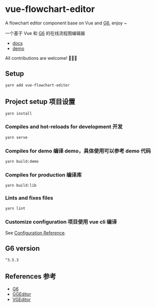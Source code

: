 # vue-flowchart-editor

A flowchart editor component base on Vue and [G6](https://github.com/antvis/g6), enjoy ~

一个基于 Vue 和 [G6](https://github.com/antvis/g6) 的在线流程图编辑器

- [docs](http://jnoodle.github.io/vue-flowchart-editor/docs)
- [demo](http://jnoodle.github.io/vue-flowchart-editor/demo)

All contributions are welcome! 🎉🎉🎉

## Setup

```
yarn add vue-flowchart-editor
```

## Project setup 项目设置
```
yarn install
```

### Compiles and hot-reloads for development 开发
```
yarn serve
```

### Compiles for demo 编译 demo，具体使用可以参考 demo 代码
```
yarn build:demo
```

### Compiles for production 编译库
```
yarn build:lib
```

### Lints and fixes files
```
yarn lint
```

### Customize configuration 项目使用 vue cli 编译

See [Configuration Reference](https://cli.vuejs.org/config/).

## G6 version
`^3.5.3`

## References 参考

- [G6](https://github.com/antvis/g6)
- [GGEditor](https://github.com/alibaba/GGEditor)
- [VGEditor](https://github.com/ChrisShen93/VGEditor)
